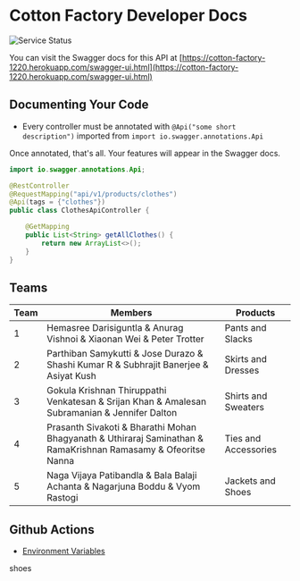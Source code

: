 # Cotton Factory Developer Docs

![Service Status](https://github.com/Tech-Student-Labs/cnd_cotton_factory_exercise/workflows/Deploy%20to%20Heroku/badge.svg)

You can visit the Swagger docs for this API at [https://cotton-factory-1220.herokuapp.com/swagger-ui.html](https://cotton-factory-1220.herokuapp.com/swagger-ui.html)
## Documenting Your Code

- Every controller must be annotated with `@Api("some short description")` imported from `import io.swagger.annotations.Api`

Once annotated, that's all. Your features will appear in the Swagger docs.

```java
import io.swagger.annotations.Api;

@RestController
@RequestMapping("api/v1/products/clothes")
@Api(tags = {"clothes"})
public class ClothesApiController {

    @GetMapping
    public List<String> getAllClothes() {
        return new ArrayList<>();
    }
}
```

## Teams

| Team | Members                                                                                                        | Products             |
|------|----------------------------------------------------------------------------------------------------------------|----------------------|
| 1    | Hemasree Darisiguntla & Anurag Vishnoi & Xiaonan Wei & Peter Trotter                                           | Pants and Slacks     |
| 2    | Parthiban Samykutti & Jose Durazo & Shashi Kumar R & Subhrajit Banerjee & Asiyat Kush                          | Skirts and Dresses   |
| 3    | Gokula Krishnan Thiruppathi Venkatesan & Srijan Khan & Amalesan Subramanian & Jennifer Dalton                  | Shirts and Sweaters  |
| 4    | Prasanth Sivakoti & Bharathi Mohan Bhagyanath & Uthiraraj Saminathan & RamaKrishnan Ramasamy & Ofeoritse Nanna | Ties and Accessories |
| 5    | Naga Vijaya Patibandla & Bala Balaji Achanta & Nagarjuna Boddu & Vyom Rastogi                                  | Jackets and Shoes    |

## Github Actions

- [Environment Variables](https://docs.github.com/en/actions/reference/environment-variables)

shoes
